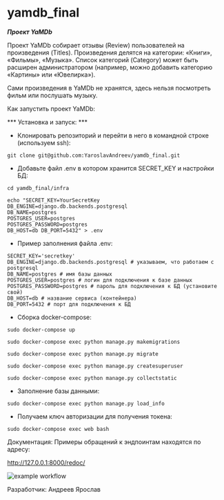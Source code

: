 # yamdb_final
***Проект YaMDb***

Проект YaMDb собирает отзывы (Review) пользователей на произведения (Titles). Произведения делятся на категории: «Книги», «Фильмы», «Музыка». Список категорий (Category) может быть расширен администратором (например, можно добавить категорию «Картины» или «Ювелирка»).

Сами произведения в YaMDb не хранятся, здесь нельзя посмотреть фильм или послушать музыку.

Как запустить проект YaMDb:

*** Установка и запуск: ***

- Клонировать репозиторий и перейти в него в командной строке (используем ssh):

`git clone git@github.com:YaroslavAndreev/yamdb_final.git
`
- Добавьте файл .env в котором хранится SECRET_KEY и настройки БД:

`cd yamdb_final/infra
`

```
echo "SECRET_KEY=YourSecretKey 
DB_ENGINE=django.db.backends.postgresql 
DB_NAME=postgres 
POSTGRES_USER=postgres 
POSTGRES_PASSWORD=postgres 
DB_HOST=db DB_PORT=5432" > .env
```
- Пример заполнения файла .env: 

```
SECRET_KEY='secretkey'
DB_ENGINE=django.db.backends.postgresql # указываем, что работаем с postgresql 
DB_NAME=postgres # имя базы данных 
POSTGRES_USER=postgres # логин для подключения к базе данных 
POSTGRES_PASSWORD=postgres # пароль для подключения к БД (установите свой) 
DB_HOST=db # название сервиса (контейнера) 
DB_PORT=5432 # порт для подключения к БД 
```

- Cборка docker-compose:

`sudo docker-compose up
` 

`sudo docker-compose exec python manage.py makemigrations
`

`sudo docker-compose exec python manage.py migrate
`

`sudo docker-compose exec python manage.py createsuperuser
`

`sudo docker-compose exec python manage.py collectstatic
`

- Заполнение базы данными:

`sudo docker-compose exec python manage.py load_info
`

- Получаем ключ авторизации для получения токена:

`sudo docker-compose exec web bash
`

Документация: Примеры обращений к эндпоинтам находятся по адресу:

http://127.0.0.1:8000/redoc/

![example workflow](https://github.com/YaroslavAndreev/yamdb_final/actions/workflows/yamdb_workflow.yml/badge.svg)

Разработчик: Андреев Ярослав